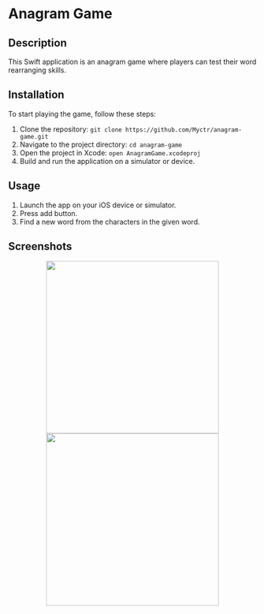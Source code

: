 # Anagram Game

## Description

This Swift application is an anagram game where players can test their word rearranging skills.

## Installation

To start playing the game, follow these steps:

1. Clone the repository: `git clone https://github.com/Myctr/anagram-game.git`
2. Navigate to the project directory: `cd anagram-game`
3. Open the project in Xcode: `open AnagramGame.xcodeproj`
4. Build and run the application on a simulator or device.

## Usage

1. Launch the app on your iOS device or simulator.
2. Press add button.
3. Find a new word from the characters in the given word.

## Screenshots

<div align="center">
  <image src="screenshots/main.png" width=350 />
    <image src="screenshots/add.png" width=350 />
</div>



